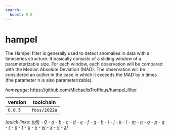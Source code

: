 ```yaml
---
search:
  boost: 0.5
---
```

# hampel

The Hampel filter is generally used to detect anomalies in data with a timeseries structure. It basically consists of a sliding window of a parameterizable size. For each window, each observation will be compared with the Median Absolute Deviation (MAD). The observation will be considered an outlier in the case in which it exceeds the MAD by n times (the parameter n is also parameterizable).

*homepage*: <https://github.com/MichaelisTrofficus/hampel_filter>

version | toolchain
--------|----------
``0.0.5`` | ``foss/2022a``


*(quick links: [(all)](../index.md) - [0](../0/index.md) - [a](../a/index.md) - [b](../b/index.md) - [c](../c/index.md) - [d](../d/index.md) - [e](../e/index.md) - [f](../f/index.md) - [g](../g/index.md) - [h](../h/index.md) - [i](../i/index.md) - [j](../j/index.md) - [k](../k/index.md) - [l](../l/index.md) - [m](../m/index.md) - [n](../n/index.md) - [o](../o/index.md) - [p](../p/index.md) - [q](../q/index.md) - [r](../r/index.md) - [s](../s/index.md) - [t](../t/index.md) - [u](../u/index.md) - [v](../v/index.md) - [w](../w/index.md) - [x](../x/index.md) - [y](../y/index.md) - [z](../z/index.md))*

